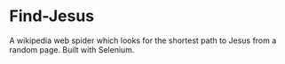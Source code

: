 Find-Jesus
==========

A wikipedia web spider which looks for the shortest path to Jesus from a random page. Built with Selenium.
